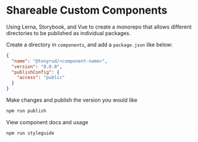 # Shareable Custom Components

Using Lerna, Storybook, and Vue to create a monorepo that allows different directories to be published as individual packages.

Create a directory in `components`, and add a `package.json` like below:

```json
{
  "name": "@tonyrud/<component-name>",
  "version": "0.0.0",
  "publishConfig": {
    "access": "public"
  }
}
```

Make changes and publish the version you would like

```js
npm run publish
```

View component docs and usage

```js
npm run styleguide
```



